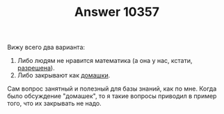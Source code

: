 ﻿---
title: "Answer 10357"
se.owner.user_id: 15479
se.owner.display_name: "Suvitruf - Andrei Apanasik"
se.owner.link: "https://ru.meta.stackoverflow.com/users/15479/suvitruf-andrei-apanasik"
se.answer_id: 10357
se.question_id: 10356
se.post_type: answer
se.score: 9
se.is_accepted: False
---
<p>Вижу всего два варианта:</p>

<ol>
<li>Либо людям не нравится математика (а она у нас, кстати, <a href="https://ru.meta.stackoverflow.com/q/8683/15479">разрешена</a>).</li>
<li>Либо закрывают как <a href="/questions/tagged/%d0%b4%d0%be%d0%bc%d0%b0%d1%88%d0%ba%d0%b8" class="post-tag" title="показать вопросы с меткой [домашки]" rel="tag">домашки</a>. </li>
</ol>

<p>Сам вопрос занятный и полезный для базы знаний, как по мне. Когда было обсуждение "домашек", то я такие вопросы приводил в пример того, что их закрывать не надо.</p>
